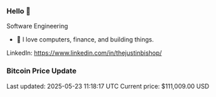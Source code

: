 ### Hello 🤙  

Software Engineering

- 🔭 I love computers, finance, and building things.
  
LinkedIn: https://www.linkedin.com/in/thejustinbishop/  




















































































































































































































































































































































































### Bitcoin Price Update
Last updated: 2025-05-23 11:18:17 UTC
Current price: $111,009.00 USD
